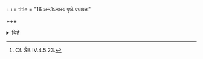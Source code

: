 +++
title = "16 अन्योऽन्यस्य पृष्ठे प्रधावतः"

+++

<details><summary>थिते</summary>

16. They wash each other's back.[^1]  

[^1]: Cf. ŚB IV.4.5.23.
</details>
